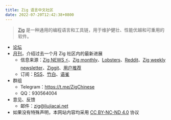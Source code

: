 ```yaml
---
title: Zig 语言中文社区
date: 2022-07-20T12:42:38+0800
---
```


> [Zig](https://ziglang.org/zh/) 是一种通用的编程语言和工具链，用于维护健壮、性能优越和可重用的软件。

- [论坛](https://zigcc.github.io/forum/)
- [月刊](./monthly)，介绍过去一个月 Zig 社区内的最新进展
  - 信息来源：[Zig NEWS ⚡](https://zig.news/top/month)、[Zig monthly](https://zigmonthly.org/)、[Lobsters](https://lobste.rs/t/zig)、[Reddit](https://www.reddit.com/r/Zig/)、[Zig weekly newsletter](https://discu.eu/weekly/zig/)、[Ziggit](https://ziggit.dev/)、[用户推荐](https://github.com/zigcc/forum/discussions/new?labels=%E6%9C%88%E5%88%8A&category=general)
  - 订阅：[RSS](monthly/index.xml)、[竹白](https://zigcc.zhubai.love/)、[语雀](https://www.yuque.com/jiacai2050/zigcc/)
- 群组
  - Telegram：https://t.me/ZigChinese
  - QQ：930564004
- 意见、反馈
  - 邮件：[zig@liujiacai.net](mailto:zig@liujiacai.net)
- 如果没有特殊声明，本网站内容均采用 [CC BY-NC-ND 4.0](https://creativecommons.org/licenses/by-nc-nd/4.0/) 协议
